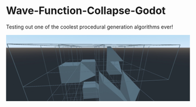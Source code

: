 # Wave-Function-Collapse-Godot
Testing out one of the coolest procedural generation algorithms ever!

![Screenshot](https://github.com/pragma-strict/Wave-Function-Collapse-Godot/blob/master/Images/screenshot2.png)
